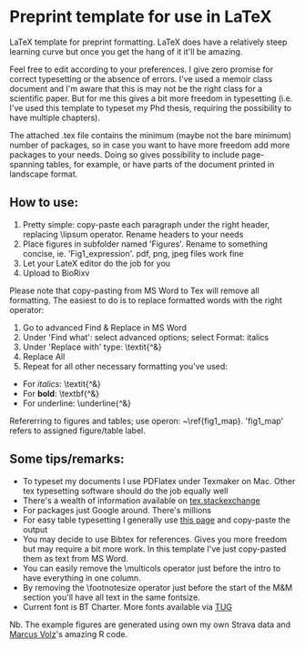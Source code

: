 # Preprint template for use in LaTeX
LaTeX template for preprint formatting. LaTeX does have a relatively steep learning curve but once you get the hang of it it'll be amazing. 

Feel free to edit according to your preferences. I give zero promise for correct typesetting or the absence of errors. I've used a memoir class document and I'm aware that this is may not be the right class for a scientific paper. But for me this gives a bit more freedom in typesetting (i.e. I've used this template to typeset my Phd thesis, requiring the possibility to have multiple chapters). 

The attached .tex file contains the minimum (maybe not the bare minimum) number of packages, so in case you want to have more freedom add more packages to your needs. Doing so gives possibility to include page-spanning tables, for example, or have parts of the document printed in landscape format. 

## How to use:
1. Pretty simple: copy-paste each paragraph under the right header, replacing \lipsum operator. Rename headers to your needs
2. Place figures in subfolder named 'Figures'. Rename to something concise, ie. 'Fig1_expression'. pdf, png, jpeg files work fine
3. Let your LateX editor do the job for you
4. Upload to BioRixv

Please note that copy-pasting from MS Word to Tex will remove all formatting. The easiest to do is to replace formatted words with the right operator:
1. Go to advanced Find & Replace in MS Word
2. Under 'Find what': select advanced options; select Format: italics
3. Under 'Replace with' type: \textit{^&}
4. Replace All
5. Repeat for all other necessary formatting you've used:

* For *italics*: \textit{^&}
* For **bold**: \textbf{^&}
* For underline: \underline{^&}

Refererring to figures and tables; use operon: ~\ref{fig1_map}. 'fig1_map' refers to assigned figure/table label. 

## Some tips/remarks:
* To typeset my documents I use PDFlatex under Texmaker on Mac. Other tex typesetting software should do the job equally well 
* There's a wealth of information available on [tex.stackexchange](https://tex.stackexchange.com/)
* For packages just Google around. There's millions
* For easy table typesetting I generally use [this page](https://www.tablesgenerator.com/) and copy-paste the output
* You may decide to use Bibtex for references. Gives you more freedom but may require a bit more work. In this template I've just copy-pasted them as text from MS Word.
* You can easily remove the \multicols operator just before the intro to have everything in one column. 
* By removing the \footnotesize operator just before the start of the M&M section you'll have all text in the same fontsize. 
* Current font is BT Charter. More fonts available via [TUG](http://www.tug.dk/FontCatalogue/)



Nb. The example figures are generated using own my own Strava data and [Marcus Volz](https://github.com/marcusvolz/strava)'s amazing R code. 

